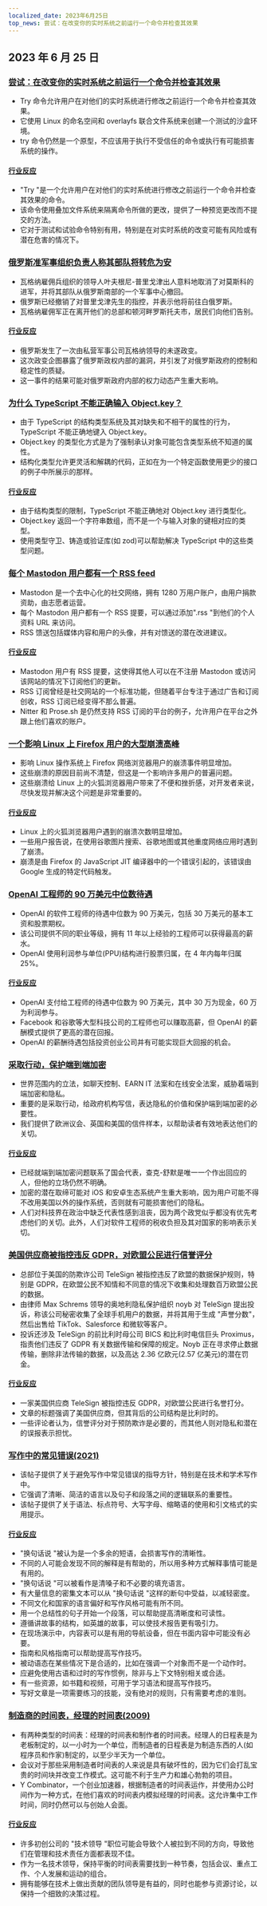 ```yaml
---
localized_date: 2023年6月25日
top_news: 尝试：在改变你的实时系统之前运行一个命令并检查其效果
---
```


## 2023 年 6 月 25 日

### [尝试：在改变你的实时系统之前运行一个命令并检查其效果](https://github.com/binpash/try)

- Try 命令允许用户在对他们的实时系统进行修改之前运行一个命令并检查其效果。
- 它使用 Linux 的命名空间和 overlayfs 联合文件系统来创建一个测试的沙盒环境。
- try 命令仍然是一个原型，不应该用于执行不受信任的命令或执行有可能损害系统的操作。

#### [行业反应](http://news.ycombinator.com/item?id=36461102)

- "Try "是一个允许用户在对他们的实时系统进行修改之前运行一个命令并检查其效果的命令。
- 该命令使用叠加文件系统来隔离命令所做的更改，提供了一种预览更改而不提交的方法。
- 它对于测试和试验命令特别有用，特别是在对实时系统的改变可能有风险或有潜在危害的情况下。

### [俄罗斯准军事组织负责人称其部队将转危为安](https://www.nytimes.com/live/2023/06/24/world/russia-ukraine-news)

- 瓦格纳雇佣兵组织的领导人叶夫根尼-普里戈津出人意料地取消了对莫斯科的进军，并将其部队从俄罗斯南部的一个军事中心撤回。
- 俄罗斯已经撤销了对普里戈津先生的指控，并表示他将前往白俄罗斯。
- 瓦格纳雇佣军正在离开他们的总部和顿河畔罗斯托夫市，居民们向他们告别。

#### [行业反应](http://news.ycombinator.com/item?id=36460937)

- 俄罗斯发生了一次由私营军事公司瓦格纳领导的未遂政变。
- 这次政变企图暴露了俄罗斯政权内部的漏洞，并引发了对俄罗斯政府的控制和稳定性的质疑。
- 这一事件的结果可能对俄罗斯政府内部的权力动态产生重大影响。

### [为什么 TypeScript 不能正确输入 Object.key？](https://alexharri.com/blog/typescript-structural-typing)

- 由于 TypeScript 的结构类型系统及其对缺失和不相干的属性的行为，TypeScript 不能正确地键入 Object.key。
- Object.key 的类型化方式是为了强制承认对象可能包含类型系统不知道的属性。
- 结构化类型允许更灵活和解耦的代码，正如在为一个特定函数使用更少的接口的例子中所展示的那样。

#### [行业反应](http://news.ycombinator.com/item?id=36457557)

- 由于结构类型的限制，TypeScript 不能正确地对 Object.key 进行类型化。
- Object.key 返回一个字符串数组，而不是一个与输入对象的键相对应的类型。
- 使用类型守卫、铸造或验证库(如 zod)可以帮助解决 TypeScript 中的这些类型问题。

### [每个 Mastodon 用户都有一个 RSS feed](https://www.rssboard.org/news/211/every-mastodon-user-has-rss-feed)

- Mastodon 是一个去中心化的社交网络，拥有 1280 万用户账户，由用户捐款资助，由志愿者运营。
- 每个 Mastodon 用户都有一个 RSS 提要，可以通过添加".rss "到他们的个人资料 URL 来访问。
- RSS 馈送包括媒体内容和用户的头像，并有对馈送的潜在改进建议。

#### [行业反应](http://news.ycombinator.com/item?id=36461701)

- Mastodon 用户有 RSS 提要，这使得其他人可以在不注册 Mastodon 或访问该网站的情况下订阅他们的更新。
- RSS 订阅曾经是社交网站的一个标准功能，但随着平台专注于通过广告和订阅创收，RSS 订阅已经变得不那么普遍。
- Nitter 和 Prose.sh 是仍然支持 RSS 订阅的平台的例子，允许用户在平台之外跟上他们喜欢的账户。

### [一个影响 Linux 上 Firefox 用户的大型崩溃高峰](https://fosstodon.org/@gabrielesvelto/110592904713090347)

- 影响 Linux 操作系统上 Firefox 网络浏览器用户的崩溃事件明显增加。
- 这些崩溃的原因目前尚不清楚，但这是一个影响许多用户的普遍问题。
- 这些崩溃给 Linux 上的火狐浏览器用户带来了不便和挫折感，对开发者来说，尽快发现并解决这个问题是非常重要的。

#### [行业反应](http://news.ycombinator.com/item?id=36455627)

- Linux 上的火狐浏览器用户遇到的崩溃次数明显增加。
- 一些用户报告说，在使用谷歌图片搜索、谷歌地图或其他重度网络应用时遇到了崩溃。
- 崩溃是由 Firefox 的 JavaScript JIT 编译器中的一个错误引起的，该错误由 Google 生成的特定代码触发。

### [OpenAI 工程师的 90 万美元中位数待遇](https://www.levels.fyi/companies/openai/salaries/software-engineer)

- OpenAI 的软件工程师的待遇中位数为 90 万美元，包括 30 万美元的基本工资和股票期权。
- 该公司提供不同的职业等级，拥有 11 年以上经验的工程师可以获得最高的薪水。
- OpenAI 使用利润参与单位(PPU)结构进行股票归属，在 4 年内每年归属 25%。

#### [行业反应](http://news.ycombinator.com/item?id=36460082)

- OpenAI 支付给工程师的待遇中位数为 90 万美元，其中 30 万为现金，60 万为利润参与。
- Facebook 和谷歌等大型科技公司的工程师也可以赚取高薪，但 OpenAI 的薪酬模式提供了更高的潜在回报。
- OpenAI 的薪酬待遇包括投资创业公司并有可能实现巨大回报的机会。

### [采取行动，保护端到端加密](https://www.fsf.org/blogs/community/take-action-protect-end-to-end-encryption)

- 世界范围内的立法，如聊天控制、EARN IT 法案和在线安全法案，威胁着端到端加密和隐私。
- 重要的是采取行动，给政府机构写信，表达隐私的价值和保护端到端加密的必要性。
- 我们提供了欧洲议会、英国和美国的信件样本，以帮助读者有效地表达他们的关切。

#### [行业反应](http://news.ycombinator.com/item?id=36459055)

- 已经就端到端加密问题联系了国会代表，查克-舒默是唯一一个作出回应的人，但他的立场仍然不明确。
- 加密的潜在取缔可能对 iOS 和安卓生态系统产生重大影响，因为用户可能不得不改用美国以外的操作系统，否则就有可能损害他们的隐私。
- 人们对科技界在政治中缺乏代表性感到沮丧，因为两个政党似乎都没有优先考虑他们的关切。此外，人们对软件工程师的税收负担及其对国家的影响表示关切。

### [美国供应商被指控违反 GDPR，对欧盟公民进行信誉评分](https://www.theregister.com/2023/06/23/telesign_gdpr_complaint/)

- 总部位于美国的防欺诈公司 TeleSign 被指控违反了欧盟的数据保护规则，特别是 GDPR，在欧盟公民不知情和不同意的情况下收集和处理数百万欧盟公民的数据。
- 由律师 Max Schrems 领导的奥地利隐私保护组织 noyb 对 TeleSign 提出投诉，称该公司秘密收集了全球手机用户的数据，并将其用于生成 "声誉分数"，然后出售给 TikTok、Salesforce 和微软等客户。
- 投诉还涉及 TeleSign 的前比利时母公司 BICS 和比利时电信巨头 Proximus，指责他们违反了 GDPR 有关数据传输和保障的规定。Noyb 正在寻求停止数据传输，删除非法传输的数据，以及高达 2.36 亿欧元(2.57 亿美元)的潜在罚金。

#### [行业反应](http://news.ycombinator.com/item?id=36460243)

- 一家美国供应商 TeleSign 被指控违反 GDPR，对欧盟公民进行名誉打分。
- 文章的标题强调了美国供应商，但其背后的公司结构是比利时的。
- 一些评论者认为，信誉评分对于预防欺诈是必要的，而其他人则对隐私和潜在的误报表示担忧。

### [写作中的常见错误(2021)](https://www.cs.columbia.edu/~hgs/etc/writing-bugs.html)

- 该帖子提供了关于避免写作中常见错误的指导方针，特别是在技术和学术写作中。
- 它强调了清晰、简洁的语言以及句子和段落之间的逻辑联系的重要性。
- 该帖子提供了关于语法、标点符号、大写字母、缩略语的使用和引文格式的实用提示。

#### [行业反应](http://news.ycombinator.com/item?id=36457051)

- "换句话说 "被认为是一个多余的短语，会损害写作的清晰性。
- 不同的人可能会发现不同的解释是有帮助的，所以用多种方式解释事情可能是有用的。
- "换句话说 "可以被看作是清嗓子和不必要的填充语言。
- 有大量信息的密集文本可以从 "换句话说 "这样的断句中受益，以减轻密度。
- 不同文化和国家的语言偏好和写作风格可能有所不同。
- 用一个总结性的句子开始一个段落，可以帮助提高清晰度和可读性。
- 遵循讲故事的结构，如英雄的故事，可以使技术报告更有吸引力。
- 在现场演示中，内容表可以是有用的导航设备，但在书面内容中可能没有必要。
- 指南和风格指南可以帮助提高写作技巧。
- 被动语态在某些情况下是合适的，比如在强调一个对象而不是一个动作时。
- 应避免使用古语和过时的写作惯例，除非与上下文特别相关或合适。
- 有一些资源，如书籍和视频，可用于学习语法和提高写作技巧。
- 写好文章是一项需要练习的技能，没有绝对的规则，只有需要考虑的准则。

### [制造商的时间表，经理的时间表(2009)](http://www.paulgraham.com/makersschedule.html)

- 有两种类型的时间表：经理的时间表和制作者的时间表。经理人的日程表是为老板制定的，以一小时为一个单位，而制造者的日程表是为制造东西的人(如程序员和作家)制定的，以至少半天为一个单位。
- 会议对于那些采用制造者时间表的人来说是具有破坏性的，因为它们会打乱宝贵的时间块并改变工作模式。这可能不利于生产力和雄心勃勃的项目。
- Y Combinator，一个创业加速器，根据制造者的时间表运作，并使用办公时间作为一种方式，在他们喜欢的时间表内模拟经理的时间表。这允许集中工作时间，同时仍然可以与创始人会面。

#### [行业反应](http://news.ycombinator.com/item?id=36455843)

- 许多初创公司的 "技术领导 "职位可能会导致个人被拉到不同的方向，导致他们在管理和技术责任方面都表现不佳。
- 作为一名技术领导，保持平衡的时间表需要找到一种节奏，包括会议、重点工作、个人发展和运动的组合。
- 拥有能够在技术上做出贡献的团队领导是有益的，同时也能参与资源讨论，以保持一个细致的决策过程。

</Steps>
